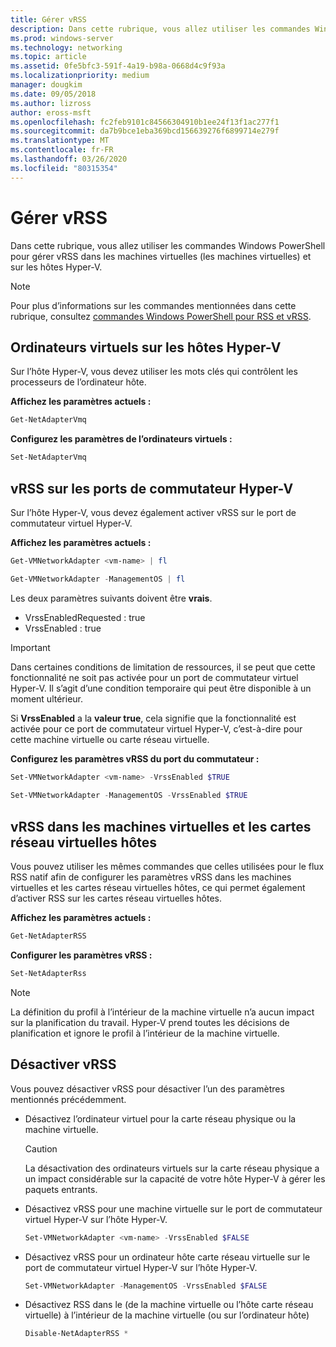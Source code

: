 ```yaml
---
title: Gérer vRSS
description: Dans cette rubrique, vous allez utiliser les commandes Windows PowerShell pour gérer vRSS dans les machines virtuelles et sur les hôtes Hyper-V.
ms.prod: windows-server
ms.technology: networking
ms.topic: article
ms.assetid: 0fe5bfc3-591f-4a19-b98a-0668d4c9f93a
ms.localizationpriority: medium
manager: dougkim
ms.date: 09/05/2018
ms.author: lizross
author: eross-msft
ms.openlocfilehash: fc2feb9101c84566304910b1ee24f13f1ac277f1
ms.sourcegitcommit: da7b9bce1eba369bcd156639276f6899714e279f
ms.translationtype: MT
ms.contentlocale: fr-FR
ms.lasthandoff: 03/26/2020
ms.locfileid: "80315354"
---
```

# <a name="manage-vrss"></a>Gérer vRSS

Dans cette rubrique, vous allez utiliser les commandes Windows PowerShell pour gérer vRSS dans les machines virtuelles \(les machines virtuelles\) et sur les hôtes Hyper\-V.

>[!NOTE]
>Pour plus d’informations sur les commandes mentionnées dans cette rubrique, consultez [commandes Windows PowerShell pour RSS et vRSS](vrss-wps.md).

## <a name="vmq-on-hyper-v-hosts"></a>Ordinateurs virtuels sur les hôtes Hyper-V

Sur l’hôte Hyper-V, vous devez utiliser les mots clés qui contrôlent les processeurs de l’ordinateur hôte.

**Affichez les paramètres actuels :** 

```PowerShell
Get-NetAdapterVmq
```

**Configurez les paramètres de l’ordinateurs virtuels :** 

```PowerShell
Set-NetAdapterVmq
```


## <a name="vrss-on-hyper-v-switch-ports"></a>vRSS sur les ports de commutateur Hyper-V

Sur l’hôte Hyper-V, vous devez également activer vRSS sur le port de commutateur virtuel Hyper\-V.

**Affichez les paramètres actuels :**

```PowerShell
Get-VMNetworkAdapter <vm-name> | fl

Get-VMNetworkAdapter -ManagementOS | fl
```
    
Les deux paramètres suivants doivent être **vrais**. 

- VrssEnabledRequested : true
- VrssEnabled : true
    
>[!IMPORTANT]
>Dans certaines conditions de limitation de ressources, il se peut que cette fonctionnalité ne soit pas activée pour un port de commutateur virtuel Hyper\-V. Il s’agit d’une condition temporaire qui peut être disponible à un moment ultérieur.
>
>Si **VrssEnabled** a la **valeur true**, cela signifie que la fonctionnalité est activée pour ce port de commutateur virtuel Hyper\-V, c’est-à-dire pour cette machine virtuelle ou carte réseau virtuelle.

**Configurez les paramètres vRSS du port du commutateur :**

```PowerShell
Set-VMNetworkAdapter <vm-name> -VrssEnabled $TRUE
    
Set-VMNetworkAdapter -ManagementOS -VrssEnabled $TRUE
```

## <a name="vrss-in-vms-and-host-vnics"></a>vRSS dans les machines virtuelles et les cartes réseau virtuelles hôtes

Vous pouvez utiliser les mêmes commandes que celles utilisées pour le flux RSS natif afin de configurer les paramètres vRSS dans les machines virtuelles et les cartes réseau virtuelles hôtes, ce qui permet également d’activer RSS sur les cartes réseau virtuelles hôtes.  

**Affichez les paramètres actuels :**

```PowerShell
Get-NetAdapterRSS
```

**Configurer les paramètres vRSS :**

```PowerShell
Set-NetAdapterRss
```

>[!NOTE]
> La définition du profil à l’intérieur de la machine virtuelle n’a aucun impact sur la planification du travail. Hyper\-V prend toutes les décisions de planification et ignore le profil à l’intérieur de la machine virtuelle.

## <a name="disable-vrss"></a>Désactiver vRSS

Vous pouvez désactiver vRSS pour désactiver l’un des paramètres mentionnés précédemment.

- Désactivez l’ordinateur virtuel pour la carte réseau physique ou la machine virtuelle.

  >[!CAUTION]
  >La désactivation des ordinateurs virtuels sur la carte réseau physique a un impact considérable sur la capacité de votre hôte Hyper\-V à gérer les paquets entrants.

- Désactivez vRSS pour une machine virtuelle sur le port de commutateur virtuel Hyper\-V sur l’hôte Hyper\-V.

   ```PowerShell
   Set-VMNetworkAdapter <vm-name> -VrssEnabled $FALSE
   ```

- Désactivez vRSS pour un ordinateur hôte carte réseau virtuelle sur le port de commutateur virtuel Hyper\-V sur l’hôte Hyper\-V.

   ```PowerShell
   Set-VMNetworkAdapter -ManagementOS -VrssEnabled $FALSE
   ```

- Désactivez RSS dans le \(de la machine virtuelle ou l’hôte carte réseau virtuelle\) à l’intérieur de la machine virtuelle \(ou sur l’ordinateur hôte\)

   ```PowerShell
   Disable-NetAdapterRSS *
   ```
